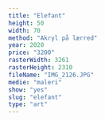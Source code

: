 ```yaml
---
title: "Elefant"
height: 50
width: 70
method: "Akryl på lærred"
year: 2020
price: "3200"
rasterWidth: 3261
rasterHeight: 2310
fileName: "IMG_2126.JPG"
medie: "maleri"
show: "yes"
slug: "elefant"
type: "art"
---
```

